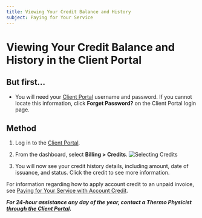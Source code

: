 ```yaml
---
title: Viewing Your Credit Balance and History
subject: Paying for Your Service
---
```


# Viewing Your Credit Balance and History in the Client Portal

## But first...
* You will need your [Client Portal](https://core.thermo.io/login/) username and password. If you cannot locate this information, click **Forget Password?** on the Client Portal login page.

## Method
1. Log in to the [Client Portal](https://core.thermo.io/login/).
2. From the dashboard, select **Billing > Credits**.
   ![Selecting Credits](https://raw.githubusercontent.com/thermoio/docs/master/images/viewing-your-credit-balance-and-history/2017-11-14_19-01-40.png)

3. You will now see your credit history details, including amount, date of issuance, and status. Click the credit to see more information.
   
For information regarding how to apply account credit to an unpaid invoice, see [Paying for Your Service with Account Credit](https://www.thermo.io/how-to/client-portal/paying-with-account-credit).

**_For 24-hour assistance any day of the year, contact a Thermo Physicist [through the Client Portal](https://core.thermo.io/login/)._**
